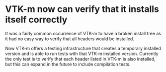 # VTK-m now can verify that it installs itself correctly

It was a fairly common occurrence of VTK-m to have a broken install
tree as it had no easy way to verify that all headers would be installed.

Now VTK-m offers a testing infrastructure that creates a temporary installed
version and is able to run tests with that VTK-m installed version. Currently
the only test is to verify that each header listed in VTK-m is also installed,
but this can expand in the future to include compilation tests.
